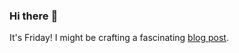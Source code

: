 ### Hi there :wave:

It's Friday! I might be crafting a fascinating [blog post](https://www.benjaminwuethrich.dev).
